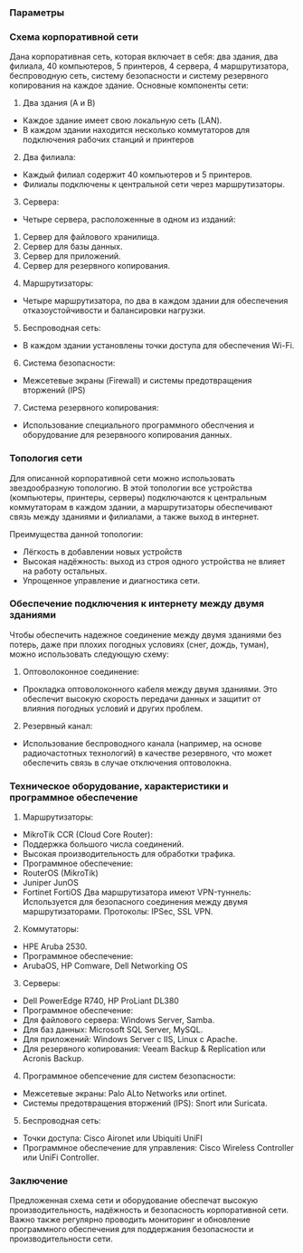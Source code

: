 ### Параметры

### Схема корпоративной сети
Дана корпоративная сеть, которая включает в себя: два здания, два филиала, 40 компьютеров, 5 принтеров, 4 сервера, 4 маршрутизатора, беспроводную сеть, систему безопасности и систему резервного копирования на каждое здание.
Основные компоненты сети:
1. Два здания (A и B)
- Каждое здание имеет свою локальную сеть (LAN).
- В каждом здании находится несколько коммутаторов для подключения рабочих станций и принтеров

2. Два филиала:
- Каждый филиал содержит 40 компьютеров и 5 принтеров.
- Филиалы подключены к центральной сети через маршрутизаторы.

3. Сервера:
- Четыре сервера, расположенные в одном из изданий:
1) Сервер для файлового хранилища.
2) Сервер для базы данных.
3) Сервер для приложений.
4) Сервер для резервного копирования.

4. Маршрутизаторы:
- Четыре маршрутизатора, по два в каждом здании для обеспечения отказоустойчивости и балансировки нагрузки.

5. Беспроводная сеть:
- В каждом здании установлены точки доступа для обеспечения Wi-Fi.

6. Система безопасности:
- Межсетевые экраны (Firewall) и системы предотвращения вторжений (IPS)

7. Система резервного копирования:
- Использование специального программного обеспчения и оборудование для резервноого копирования данных.

### Топология сети
Для описанной корпоративной сети можно использовать звездообразную топологию. В этой топологии все устройства (компьютеры, принтеры, серверы) подключаются к центральным коммутаторам в каждом здании, а маршрутизаторы обеспечивают связь между зданиями и филиалами, а также выход в интернет.

Преимущества данной топологии:
- Лёгкость в добавлении новых устройств
- Высокая надёжность: выход из строя одного устройства не влияет на работу остальных.
- Упрощенное управление и диагностика сети.

### Обеспечение подключения к интернету между двумя зданиями
Чтобы обеспечить надежное соединение между двумя зданиями без потерь, даже при плохих погодных условиях (снег, дождь, туман), можно использовать следующую схему:
1. Оптоволоконное соединение:
- Прокладка оптоволоконного кабеля между двумя зданиями. Это обеспечит высокую скорость передачи данных и защитит от влияния погодных условий и других проблем.

2. Резервный канал:
- Использование беспроводного канала (например, на основе радиочастотных технологий) в качестве резервного, что может обеспечить связь в случае отключения оптоволокна.

### Техническое оборудование, характеристики и программное обеспечение
1. Маршрутизаторы:
- MikroTik CCR (Cloud Core Router):
 - Поддержка большого числа соединений.
 - Высокая производительность для обработки трафика.
- Программное обеспечение:
 - RouterOS (MikroTik)
 - Juniper JunOS
 - Fortinet FortiOS
Два маршрутизатора имеют VPN-туннель:
Используется для безопасного соединения между двумя маршрутизаторами.
Протоколы: IPSec, SSL VPN.

2. Коммутаторы:
- HPE Aruba 2530.
- Программное обеспечение:
 - ArubaOS, HP Comware, Dell Networking OS

3. Серверы:
- Dell PowerEdge R740, HP ProLiant DL380
- Программное обеспечение:
 - Для файлового сервера: Windows Server, Samba.
 - Для баз данных: Microsoft SQL Server, MySQL.
 - Для приложений: Windows Server с IIS, Linux с Apache.
 - Для резервного копирования: Veeam Backup & Replication или Acronis Backup.

4. Программное обепсечение для систем безопасности:
- Межсетевые экраны: Palo ALto Networks или ortinet.
- Системы предотвращения вторжений (IPS): Snort или Suricata.

5. Беспроводная сеть:
- Точки доступа: Cisco Aironet или Ubiquiti UniFI
- Программное обеспечение для управления: Cisco Wireless Controller или UniFi Controller.

### Заключение
Предложенная схема сети и оборудование обеспечат высокую производительность, надёжность и безопасность корпоративной сети. Важно также регулярно проводить мониторинг и обновление программного обеспечения для поддержания безопасности и производительности сети.
